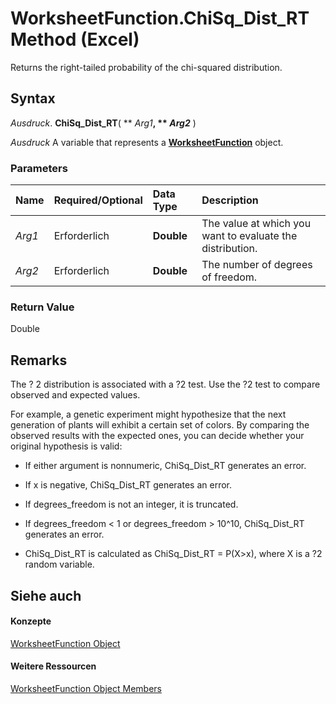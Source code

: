 
# WorksheetFunction.ChiSq_Dist_RT Method (Excel)

Returns the right-tailed probability of the chi-squared distribution.


## Syntax

 _Ausdruck_. **ChiSq_Dist_RT**( ** _Arg1_**, ** _Arg2_** )

 _Ausdruck_ A variable that represents a **[WorksheetFunction](7b1d5639-363d-632c-2cf0-2232562646b6.md)** object.


### Parameters



|**Name**|**Required/Optional**|**Data Type**|**Description**|
|:-----|:-----|:-----|:-----|
| _Arg1_|Erforderlich|**Double**|The value at which you want to evaluate the distribution.|
| _Arg2_|Erforderlich|**Double**|The number of degrees of freedom.|

### Return Value

Double


## Remarks

The ? 2 distribution is associated with a ?2 test. Use the ?2 test to compare observed and expected values.

 For example, a genetic experiment might hypothesize that the next generation of plants will exhibit a certain set of colors. By comparing the observed results with the expected ones, you can decide whether your original hypothesis is valid:


- If either argument is nonnumeric, ChiSq_Dist_RT generates an error.
    
- If x is negative, ChiSq_Dist_RT generates an error.
    
- If degrees_freedom is not an integer, it is truncated.
    
- If degrees_freedom < 1 or degrees_freedom > 10^10, ChiSq_Dist_RT generates an error.
    
- ChiSq_Dist_RT is calculated as ChiSq_Dist_RT = P(X>x), where X is a ?2 random variable.
    

## Siehe auch


#### Konzepte


[WorksheetFunction Object](7b1d5639-363d-632c-2cf0-2232562646b6.md)
#### Weitere Ressourcen


[WorksheetFunction Object Members](http://msdn.microsoft.com/library/6811ca87-4b53-0bff-88c9-30bf7497879a%28Office.15%29.aspx)